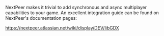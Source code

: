 NextPeer makes it trivial to add synchronous and async multiplayer capabilities to your game. An excellent integration guide can be found on NextPeer's documentation pages:

https://nextpeer.atlassian.net/wiki/display/DEV/libGDX